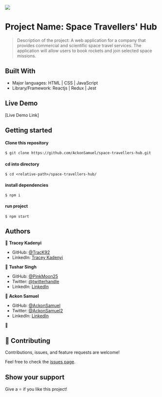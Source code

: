 ![](https://img.shields.io/badge/Microverse-blueviolet)

# Project Name: Space Travellers' Hub

> Description of the project: A web application for a company that provides commercial and scientific space travel services. The application will allow users to book rockets and join selected space missions.


## Built With

- Major languages: HTML | CSS | JavaScript 
- Library/Framework: Reactjs | Redux | Jest 

## Live Demo
[Live Demo Link]

## Getting started

#### Clone this repository

```bash
$ git clone https://github.com/AckonSamuel/space-travellers-hub.git
```

#### cd into directory
```
$ cd <relative-path>/space-travellers-hub/
```

#### install dependencies
``` run 
$ npm i
```
#### run project
```
$ npm start
```

## Authors

👤 **Tracey Kadenyi**

- GitHub: [@TracK92](https://github.com/TracK92)
- LinkedIn: [Tracey Kadenyi](https://www.linkedin.com/in/tracey-kadenyi/)

👤 **Tushar Singh**

- GitHub: [@PinkMoon25](https://github.com/PinkMoon25/)
- Twitter: [@twitterhandle](https://twitter.com/TusharS90674484)
- LinkedIn: [LinkedIn](https://www.linkedin.com/in/meet-tushar-singh/)

👤 **Ackon Samuel**
- GitHub: [@AckonSamuel](https://github.com/AckonSamuel/)
- Twitter: [@AckonSamuel2](https://twitter.com/AckonSamuel2)
- LinkedIn: [LinkedIn](https://www.linkedin.com/in/samuel-yaw-ackon/)

👤
## 🤝 Contributing

Contributions, issues, and feature requests are welcome!

Feel free to check the [issues page](../../issues/).

## Show your support

Give a ⭐️ if you like this project!

